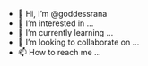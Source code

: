 - 👋 Hi, I’m @goddessrana
- 👀 I’m interested in ...
- 🌱 I’m currently learning ...
- 💞️ I’m looking to collaborate on ...
- 📫 How to reach me ...

<!---
goddessrana/goddessrana is a ✨ special ✨ repository because its `README.md` (this file) appears on your GitHub profile.
You can click the Preview link to take a look at your changes.
--->
